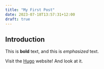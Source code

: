 ```yaml
---
title: "My First Post"
date: 2023-07-18T13:57:31+12:00
draft: true
---
```


## Introduction

This is **bold** text, and this is *emphasized* text.

Visit the [Hugo](https://gohugo.io) website!  And look at it.